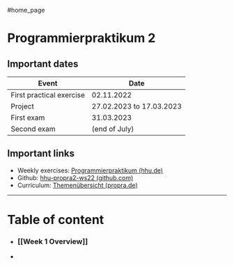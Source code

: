 #home_page
# Programmierpraktikum 2

## Important dates
| Event                    | Date                     |
| ------------------------ | ------------------------ |
| First practical exercise | 02.11.2022               |
| Project                  | 27.02.2023 to 17.03.2023 |
| First exam               | 31.03.2023               |
| Second exam              | (end of July)            |

## Important links
- Weekly exercises: [Programmierpraktikum (hhu.de)](https://pure.mops.cs.hhu.de/studierende)
- Github: [hhu-propra2-ws22 (github.com)](https://github.com/hhu-propra2-ws22)
- Curriculum: [Themenübersicht (propra.de)](http://propra.de/ss22/plan.html#pp2)

---
# Table of content
- ### [[Week 1 Overview]]
- 